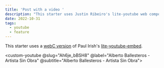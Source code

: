 ```yaml
---
title: 'Post with a video '
description: "This starter uses Justin Ribeiro's lite-youtube web component. Add `youtube: true` to frontmatter to activate."
date: 2022-10-31
tags:
  - youtube
  - feature
---
```


This starter uses a [webC version](https://github.com/zachleat/zachleat.com/blob/main/_components/youtube-lite-player.webc) of Paul Irish's [lite-youtube-embed](https://github.com/paulirish/lite-youtube-embed).

<div>
<custom-youtube @slug="Ah6je_bBSH8" @label="Alberto Ballesteros - Artista Sin Obra" @subtitle="Alberto Ballesteros - Artista Sin Obra"></custom-youtube>
</div>

<custom-youtube @slug="Ah6je_bBSH8" @label="Alberto Ballesteros - Artista Sin Obra" @subtitle="Alberto Ballesteros - Artista Sin Obra"></custom-youtube>
